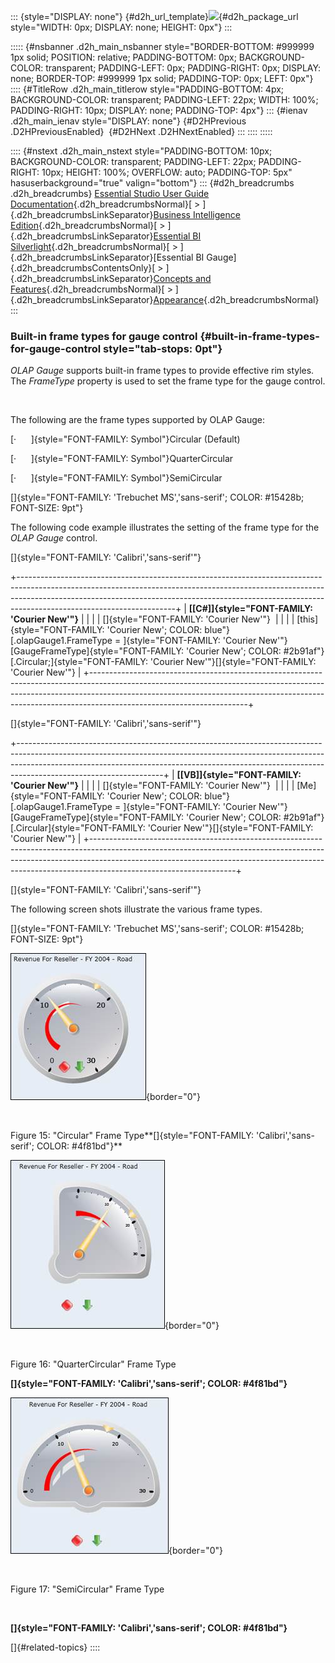 ::: {style="DISPLAY: none"}
[](ms-xhelp:///?Id=d2h_url_template){#d2h_url_template}![](!package_url!){#d2h_package_url style="WIDTH: 0px; DISPLAY: none; HEIGHT: 0px"}
:::

::::: {#nsbanner .d2h_main_nsbanner style="BORDER-BOTTOM: #999999 1px solid; POSITION: relative; PADDING-BOTTOM: 0px; BACKGROUND-COLOR: transparent; PADDING-LEFT: 0px; PADDING-RIGHT: 0px; DISPLAY: none; BORDER-TOP: #999999 1px solid; PADDING-TOP: 0px; LEFT: 0px"}
:::: {#TitleRow .d2h_main_titlerow style="PADDING-BOTTOM: 4px; BACKGROUND-COLOR: transparent; PADDING-LEFT: 22px; WIDTH: 100%; PADDING-RIGHT: 10px; DISPLAY: none; PADDING-TOP: 4px"}
::: {#ienav .d2h_main_ienav style="DISPLAY: none"}
[](ms-xhelp:///?Id=c48df22b-3ddb-4672-ad3e-68a5b8681420){#D2HPrevious .D2HPreviousEnabled}  [](ms-xhelp:///?Id=51959f58-a4af-4474-a14d-5445718cd416){#D2HNext .D2HNextEnabled}
:::
::::
:::::

:::: {#nstext .d2h_main_nstext style="PADDING-BOTTOM: 10px; BACKGROUND-COLOR: transparent; PADDING-LEFT: 22px; PADDING-RIGHT: 10px; HEIGHT: 100%; OVERFLOW: auto; PADDING-TOP: 5px" hasuserbackground="true" valign="bottom"}
::: {#d2h_breadcrumbs .d2h_breadcrumbs}
[Essential Studio User Guide Documentation](ms-xhelp:///?Id=12457748-09e3-4d74-a240-8e049cedf030){.d2h_breadcrumbsNormal}[ \> ]{.d2h_breadcrumbsLinkSeparator}[Business Intelligence Edition](ms-xhelp:///?Id=fdf33dd8-62b2-47b9-ad7b-fc50e590bca5){.d2h_breadcrumbsNormal}[ \> ]{.d2h_breadcrumbsLinkSeparator}[Essential BI Silverlight](ms-xhelp:///?Id=c006b39c-6aa2-4637-b7de-3e7b6cb3f9f9){.d2h_breadcrumbsNormal}[ \> ]{.d2h_breadcrumbsLinkSeparator}[Essential BI Gauge]{.d2h_breadcrumbsContentsOnly}[ \> ]{.d2h_breadcrumbsLinkSeparator}[Concepts and Features](ms-xhelp:///?Id=4843d604-366c-4124-af76-dd1a5fce0dab){.d2h_breadcrumbsNormal}[ \> ]{.d2h_breadcrumbsLinkSeparator}[Appearance](ms-xhelp:///?Id=1b48e631-301b-4c4f-b261-11c9c1751275){.d2h_breadcrumbsNormal}
:::

### Built-in frame types for gauge control {#built-in-frame-types-for-gauge-control style="tab-stops: 0pt"}

*OLAP Gauge* supports built-in frame types to provide effective rim styles. The *FrameType* property is used to set the frame type for the gauge control.

 

The following are the frame types supported by OLAP Gauge:

[·      ]{style="FONT-FAMILY: Symbol"}Circular (Default)

[·      ]{style="FONT-FAMILY: Symbol"}QuarterCircular

[·      ]{style="FONT-FAMILY: Symbol"}SemiCircular

[]{style="FONT-FAMILY: 'Trebuchet MS','sans-serif'; COLOR: #15428b; FONT-SIZE: 9pt"} 

The following code example illustrates the setting of the frame type for the *OLAP Gauge* control.

[]{style="FONT-FAMILY: 'Calibri','sans-serif'"} 

+---------------------------------------------------------------------------------------------------------------------------------------------------------------------------------------------------------------------------------------------------------------------------------+
| **[\[C#\]]{style="FONT-FAMILY: 'Courier New'"}**                                                                                                                                                                                                                                |
|                                                                                                                                                                                                                                                                                 |
| []{style="FONT-FAMILY: 'Courier New'"}                                                                                                                                                                                                                                          |
|                                                                                                                                                                                                                                                                                 |
| [this]{style="FONT-FAMILY: 'Courier New'; COLOR: blue"}[.olapGauge1.FrameType = ]{style="FONT-FAMILY: 'Courier New'"}[GaugeFrameType]{style="FONT-FAMILY: 'Courier New'; COLOR: #2b91af"}[.Circular;]{style="FONT-FAMILY: 'Courier New'"}[]{style="FONT-FAMILY: 'Courier New'"} |
+---------------------------------------------------------------------------------------------------------------------------------------------------------------------------------------------------------------------------------------------------------------------------------+

[]{style="FONT-FAMILY: 'Calibri','sans-serif'"} 

+------------------------------------------------------------------------------------------------------------------------------------------------------------------------------------------------------------------------------------------------------------------------------+
| **[\[VB\]]{style="FONT-FAMILY: 'Courier New'"}**                                                                                                                                                                                                                             |
|                                                                                                                                                                                                                                                                              |
| []{style="FONT-FAMILY: 'Courier New'"}                                                                                                                                                                                                                                       |
|                                                                                                                                                                                                                                                                              |
| [Me]{style="FONT-FAMILY: 'Courier New'; COLOR: blue"}[.olapGauge1.FrameType = ]{style="FONT-FAMILY: 'Courier New'"}[GaugeFrameType]{style="FONT-FAMILY: 'Courier New'; COLOR: #2b91af"}[.Circular]{style="FONT-FAMILY: 'Courier New'"}[]{style="FONT-FAMILY: 'Courier New'"} |
+------------------------------------------------------------------------------------------------------------------------------------------------------------------------------------------------------------------------------------------------------------------------------+

[]{style="FONT-FAMILY: 'Calibri','sans-serif'"} 

The following screen shots illustrate the various frame types.

[]{style="FONT-FAMILY: 'Trebuchet MS','sans-serif'; COLOR: #15428b; FONT-SIZE: 9pt"} 

![Description: C:\\Users\\Hari\\Pictures\\A OLAP GAUGE SILVERLIGHT\\Circular Gauge.png](ImagesExt/image51_18.jpg){border="0"}

 

Figure 15: \"Circular\" Frame Type**[]{style="FONT-FAMILY: 'Calibri','sans-serif'; COLOR: #4f81bd"}**

![Description: C:\\Users\\Hari\\Pictures\\A OLAP GAUGE SILVERLIGHT\\QuarterCircular Gauge.png](ImagesExt/image51_19.jpg){border="0"}

 

Figure 16: \"QuarterCircular\" Frame Type

**[]{style="FONT-FAMILY: 'Calibri','sans-serif'; COLOR: #4f81bd"}** 

![Description: C:\\Users\\Hari\\Pictures\\A OLAP GAUGE SILVERLIGHT\\SemiCircular Gauge.png](ImagesExt/image51_20.jpg){border="0"}

 

Figure 17: \"SemiCircular\" Frame Type

 

**[]{style="FONT-FAMILY: 'Calibri','sans-serif'; COLOR: #4f81bd"}** 

[]{#related-topics}
::::
